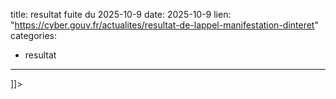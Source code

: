  
title: resultat fuite du 2025-10-9
date: 2025-10-9
lien: "https://cyber.gouv.fr/actualites/resultat-de-lappel-manifestation-dinteret"
categories:
  - resultat
---

]]>

